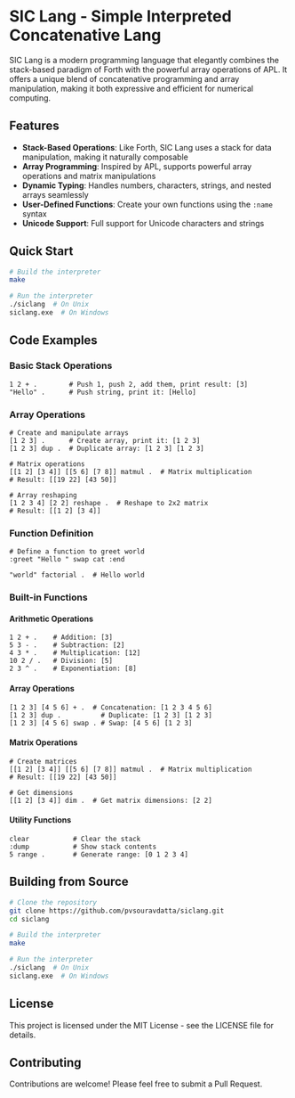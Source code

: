 # SIC Lang - Simple Interpreted Concatenative Lang

SIC Lang is a modern programming language that elegantly combines the stack-based paradigm of Forth with the powerful array operations of APL. It offers a unique blend of concatenative programming and array manipulation, making it both expressive and efficient for numerical computing.

## Features

- **Stack-Based Operations**: Like Forth, SIC Lang uses a stack for data manipulation, making it naturally composable
- **Array Programming**: Inspired by APL, supports powerful array operations and matrix manipulations
- **Dynamic Typing**: Handles numbers, characters, strings, and nested arrays seamlessly
- **User-Defined Functions**: Create your own functions using the `:name` syntax
- **Unicode Support**: Full support for Unicode characters and strings

## Quick Start

```bash
# Build the interpreter
make

# Run the interpreter
./siclang  # On Unix
siclang.exe  # On Windows
```

## Code Examples

### Basic Stack Operations

```forth
1 2 + .        # Push 1, push 2, add them, print result: [3]
"Hello" .      # Push string, print it: [Hello]
```

### Array Operations

```forth
# Create and manipulate arrays
[1 2 3] .      # Create array, print it: [1 2 3]
[1 2 3] dup .  # Duplicate array: [1 2 3] [1 2 3]

# Matrix operations
[[1 2] [3 4]] [[5 6] [7 8]] matmul .  # Matrix multiplication
# Result: [[19 22] [43 50]]

# Array reshaping
[1 2 3 4] [2 2] reshape .  # Reshape to 2x2 matrix
# Result: [[1 2] [3 4]]
```

### Function Definition

```forth
# Define a function to greet world
:greet "Hello " swap cat :end

"world" factorial .  # Hello world
```

### Built-in Functions

#### Arithmetic Operations
```forth
1 2 + .    # Addition: [3]
5 3 - .    # Subtraction: [2]
4 3 * .    # Multiplication: [12]
10 2 / .   # Division: [5]
2 3 ^ .    # Exponentiation: [8]
```

#### Array Operations
```forth
[1 2 3] [4 5 6] + .  # Concatenation: [1 2 3 4 5 6]
[1 2 3] dup .          # Duplicate: [1 2 3] [1 2 3]
[1 2 3] [4 5 6] swap . # Swap: [4 5 6] [1 2 3]
```

#### Matrix Operations
```forth
# Create matrices
[[1 2] [3 4]] [[5 6] [7 8]] matmul .  # Matrix multiplication
# Result: [[19 22] [43 50]]

# Get dimensions
[[1 2] [3 4]] dim .  # Get matrix dimensions: [2 2]
```

#### Utility Functions
```forth
clear           # Clear the stack
:dump           # Show stack contents
5 range .       # Generate range: [0 1 2 3 4]
```

## Building from Source

```bash
# Clone the repository
git clone https://github.com/pvsouravdatta/siclang.git
cd siclang

# Build the interpreter
make

# Run the interpreter
./siclang  # On Unix
siclang.exe  # On Windows
```

## License

This project is licensed under the MIT License - see the LICENSE file for details.

## Contributing

Contributions are welcome! Please feel free to submit a Pull Request. 